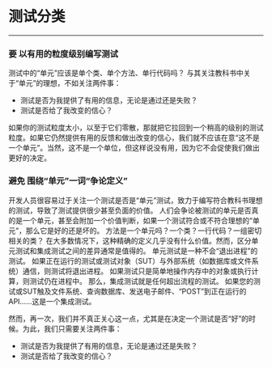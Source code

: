﻿

# 测试分类
- --

### **要** 以有用的粒度级别编写测试


测试中的“单元”应该是单个类、单个方法、单行代码吗？
与其关注教科书中关于“单元”的理想，不如关注两件事：

* 测试是否为我提供了有用的信息，无论是通过还是失败？
* 测试是否给了我改变的信心？

如果你的测试粒度太小，以至于它们零散，那就把它拉回到一个稍高的级别的测试粒度。如果它仍然提供有用的反馈和做出改变的信心，我们就不应该在意“这不是一个单元”。当然，这不是一个单位，但这样说没有用，因为它不会促使我们做出更好的决定。

### **避免** 围绕“单元”一词“争论定义”

开发人员很容易过于关注一个测试是否是“单元”测试，致力于编写符合教科书理想的测试，导致了测试提供很少甚至负面的价值。
人们会争论被测试的单元是否真的是一个单元，甚至会附加一个价值判断，如果一个测试符合或不符合理想的“单元”，那么它是好的还是坏的。
方法是一个单元吗？一个类？一行代码？一组密切相关的类？
在大多数情况下，这种精确的定义几乎没有什么价值。然而，区分单元测试和集成测试之间的差异通常是值得的。
单元测试是一种不会“退出进程”的测试。
如果正在运行的测试或测试对象（SUT）与外部系统（如数据库或文件系统）通信，则测试将退出进程。
如果测试只是简单地操作内存中的对象或执行计算，则测试仍在进程中。
那么，集成测试就是任何超出流程的测试。
如果您的测试或SUT触及文件系统、查询数据库、发送电子邮件、“POST”到正在运行的API……这是一个集成测试。



然而，再一次，我们并不真正关心这一点，尤其是在决定一个测试是否“好”的时候。为此，我们只需要关注两件事：
* 测试是否为我提供了有用的信息，无论是通过还是失败？
* 测试是否给了我改变的信心？
